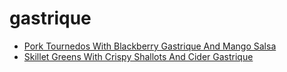 # gastrique

 * [Pork Tournedos With Blackberry Gastrique And Mango Salsa](../index/p/pork-tournedos-with-blackberry-gastrique-and-mango-salsa-12400.json)
 * [Skillet Greens With Crispy Shallots And Cider Gastrique](../index/s/skillet-greens-with-crispy-shallots-and-cider-gastrique-351050.json)
